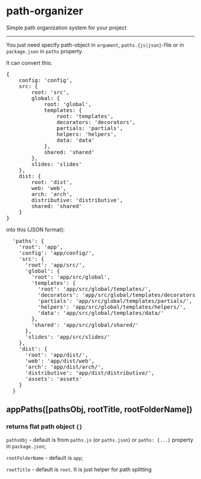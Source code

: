 # path-organizer
Simple path organization system for your project

<hr>

You just need specify path-object in `argument`, `paths.{js|json}`-file or in `package.json` in `paths` property.

It can convert this:
<pre>
{
    config: 'config',
    src: {
        root: 'src',
        global: {
            root: 'global',
            templates: {
                root: 'templates',
                decorators: 'decorators',
                partials: 'partials',
                helpers: 'helpers',
                data: 'data'
            },
            shared: 'shared'
        },
        slides: 'slides'
    },
    dist: {
        root: 'dist',
        web: 'web',
        arch: 'arch',
        distributive: 'distributive',
        shared: 'shared'
    }
}
</pre>

into this (JSON format):

<pre>
  'paths': {
    'root': 'app',
    'config': 'app/config/',
    'src': {
      'root': 'app/src/',
      'global': {
        'root': 'app/src/global',
        'templates': {
          'root': 'app/src/global/templates/',
          'decorators': 'app/src/global/templates/decorators/',
          'partials': 'app/src/global/templates/partials/',
          'helpers': 'app/src/global/templates/helpers/',
          'data': 'app/src/global/templates/data/'
        },
        'shared': 'app/src/global/shared/'
      },
      'slides': 'app/src/slides/'
    },
    'dist': {
      'root': 'app/dist/',
      'web': 'app/dist/web',
      'arch': 'app/dist/arch/',
      'distributive': 'app/dist/distributive/',
      'assets': 'assets'
    }
  }
</pre>

## appPaths([pathsObj, rootTitle, rootFolderName])
### returns flat path object `{}`

 `pathsObj` - default is from `paths.js` (or `paths.json`) or `paths: {...}` property in `package.json`;
 
 `rootFolderName` - default is `app`;
 
 `rootTitle` - default is `root`. It is just helper for path splitting
